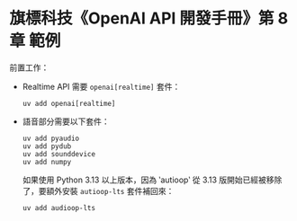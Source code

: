 # 旗標科技《OpenAI API 開發手冊》第 8 章 範例

前置工作：

- Realtime API 需要 `openai[realtime]` 套件：

    ```
    uv add openai[realtime]
    ```

- 語音部分需要以下套件：

    ```
    uv add pyaudio
    uv add pydub
    uv add sounddevice
    uv add numpy
    ```

    如果使用 Python 3.13 以上版本，因為 ‵autioop‵ 從 3.13 版開始已經被移除了，要額外安裝 `autioop-lts` 套件補回來：

    ```
    uv add audioop-lts
    ```